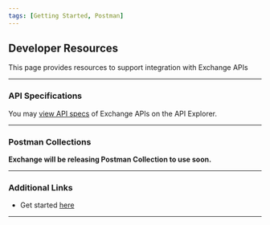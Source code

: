 ```yaml
---
tags: [Getting Started, Postman]
---
```


## Developer Resources

This page provides resources to support integration with Exchange APIs

---

### API Specifications

You may [view API specs](../api/?type=post&path=/boarding/add_application) of Exchange APIs on the API Explorer.

---

### Postman Collections

<!-- theme: info -->
**Exchange will be releasing Postman Collection to use soon.**

---

### Additional Links

- Get started [here](?path=docs/get-started.md)

---
